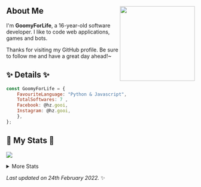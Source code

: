 ## About Me <img align="right" src="https://avatars.githubusercontent.com/u/99566927?v=4" width="200" />
I'm **GoomyForLife**, a 16-year-old software developer. I like to code web applications, games and bots. 
  
Thanks for visiting my GitHub profile. Be sure to follow me and have a great day ahead!~
  
<h2 align="left"> ✨ Details ✨</h2>

```js
const GoomyForLife = {
    FavouriteLanguage: "Python & Javascript",
    TotalSoftwares: 7 ,
    Facebook: @hz.gooi,
    Instagram: @hz.gooi,
    },
};
```
  
<h2 align="left"> 🚀 My Stats 🚀</h2>
<p align="left">
<img src="https://github-readme-streak-stats.herokuapp.com/?user=GoomyForLife&theme=tokyonight">
</p>
<details>
  <summary>
      More Stats
  </summary>
  <p align="center">
    <img src="https://github-profile-trophy.vercel.app/?username=GoomyForLife&theme=dracula">
    <img src="https://github-readme-stats.vercel.app/api?username=GoomyForLife&theme=tokyonight">
  </p>
</details>
  
<!-- Last updated on Thu Feb 24 2022 06:18:58 GMT+0000 (Coordinated Universal Time) ;-;-->
<i>Last updated on 24th February 2022.</i> ✨
